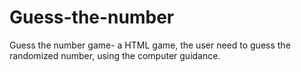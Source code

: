 # Guess-the-number
Guess the number game- a HTML game, the user need to guess the randomized number, using the computer guidance. 
